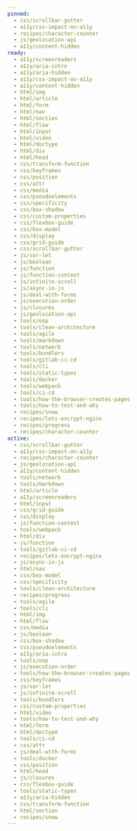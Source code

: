 ```yaml
---
pinned:
  - css/scrollbar-gutter
  - a11y/css-impact-on-a11y
  - recipes/character-counter
  - js/geolocation-api
  - a11y/content-hidden
ready:
  - a11y/screenreaders
  - a11y/aria-intro
  - a11y/aria-hidden
  - a11y/css-impact-on-a11y
  - a11y/content-hidden
  - html/img
  - html/article
  - html/form
  - html/nav
  - html/section
  - html/flow
  - html/input
  - html/video
  - html/doctype
  - html/div
  - html/head
  - css/transform-function
  - css/keyframes
  - css/position
  - css/attr
  - css/media
  - css/pseudoelements
  - css/specificity
  - css/box-shadow
  - css/custom-properties
  - css/flexbox-guide
  - css/box-model
  - css/display
  - css/grid-guide
  - css/scrollbar-gutter
  - js/var-let
  - js/boolean
  - js/function
  - js/function-context
  - js/infinite-scroll
  - js/async-in-js
  - js/deal-with-forms
  - js/execution-order
  - js/closures
  - js/geolocation-api
  - tools/oop
  - tools/clean-architecture
  - tools/agile
  - tools/markdown
  - tools/network
  - tools/bundlers
  - tools/gitlab-ci-cd
  - tools/cli
  - tools/static-types
  - tools/docker
  - tools/webpack
  - tools/ci-cd
  - tools/how-the-browser-creates-pages
  - tools/how-to-test-and-why
  - recipes/snow
  - recipes/lets-encrypt-nginx
  - recipes/progress
  - recipes/character-counter
active:
  - css/scrollbar-gutter
  - a11y/css-impact-on-a11y
  - recipes/character-counter
  - js/geolocation-api
  - a11y/content-hidden
  - tools/network
  - tools/markdown
  - html/article
  - a11y/screenreaders
  - html/input
  - css/grid-guide
  - css/display
  - js/function-context
  - tools/webpack
  - html/div
  - js/function
  - tools/gitlab-ci-cd
  - recipes/lets-encrypt-nginx
  - js/async-in-js
  - html/nav
  - css/box-model
  - css/specificity
  - tools/clean-architecture
  - recipes/progress
  - tools/agile
  - tools/cli
  - html/img
  - html/flow
  - css/media
  - js/boolean
  - css/box-shadow
  - css/pseudoelements
  - a11y/aria-intro
  - tools/oop
  - js/execution-order
  - tools/how-the-browser-creates-pages
  - css/keyframes
  - js/var-let
  - js/infinite-scroll
  - tools/bundlers
  - css/custom-properties
  - html/video
  - tools/how-to-test-and-why
  - html/form
  - html/doctype
  - tools/ci-cd
  - css/attr
  - js/deal-with-forms
  - tools/docker
  - css/position
  - html/head
  - js/closures
  - css/flexbox-guide
  - tools/static-types
  - a11y/aria-hidden
  - css/transform-function
  - html/section
  - recipes/snow
---
```


